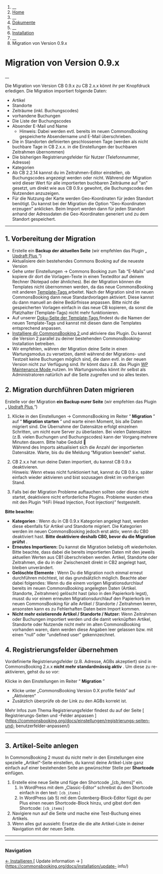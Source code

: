   1. __
  2. [ Home  ](https://commonsbooking.org/)
  3. __
  4. [ Dokumente  ](https://commonsbooking.org/dokumentation/)
  5. __
  6. [ Installation  ](https://commonsbooking.org/docs/installation/)
  7. __
  8. Migration von Version 0.9.x 

#  Migration von Version 0.9.x

__

Die Migration von Version CB 0.9.x zu CB 2.x.x könnt ihr per Knopfdruck
erledigen. Die Migration importiert folgende Daten:

  * Artikel 
  * Standorte 
  * Zeiträume (inkl. Buchungscodes) 
  * vorhandene Buchungen 
  * Die Liste der Buchungscodes 
  * Absender E-Mail und Name 
    * Hinweis: Dabei werden evtl. bereits im neuen CommonsBooking gespeicherte Absendername und E-Mail überschrieben. 
  * Die in Standorten definierten geschlossenen Tage (werden als nicht buchbare Tage in CB 2.x.x. in die Einstellungen der buchbaren Zeitrahmen übernommen) 
  * Die bisherigen Registrierungsfelder für Nutzer (Telefonnummer, Adresse) 
  * Kategorien 
  * Ab CB 2.2.14 kannst du im Zeitrahmen-Editor einstellen, ob Buchungscodes angezeigt werden oder nicht. Während der Migration wird dieser Wert für alle importierten buchbaren Zeiträume auf “an” gesetzt, um direkt wie aus CB 0.9.x gewohnt, die Buchungscodes den Nutzenden anzuzeigen. 
  * Für die Nutzung der Karte werden Geo-Koordinaten für jeden Standort benötigt. Du kannst bei der Migration die Option “Geo-Koordinaten erzeugen” anklicken. Beim Import werden dann für jeden Standort anhand der Adressdaten die Geo-Koordinaten generiert und zu dem Standort gespeichert. 

* * *

##  1\. Vorbereitung der Migration

  * Erstelle ein **Backup der aktuellen Seite** (wir empfehlen das Plugin „ [ Updraft Plus ](https://de.wordpress.org/plugins/updraftplus/) “) 
  * Aktualisiere dein bestehendes Commons Booking auf die neueste Version 
  * Gehe unter Einstellungen -> Commons Booking zum Tab “E-Mails” und kopiere dir dort die Vorlagen-Texte in einen Texteditor auf deinem Rechner (Notepad oder ähnliches). Bei der Migration können die Templates nicht übernommen werden, da das neue CommonsBooking mit anderen [ Template-Tags ](https://commonsbooking.org/docs/einstellungen/template-tags/) arbeitet. Nach der Migration sind im neuen CommonsBooking dann neue Standardvorlagen aktiviert. Diese kannst du dann manuell an deine Bedürfnisse anpassen. Bitte nicht die gespeicherten Vorlagen einfach in das neue CB kopieren, da sonst die Platzhalter (Template-Tags) nicht mehr funktionieren. 
  * Auf unserer [ Doku-Seite der Template-Tags ](https://commonsbooking.org/docs/einstellungen/template-tags/) findest du die Namen der neuen Template-Tags und kannst mit diesen dann die Templates entsprechend anpassen. 
  * [ Installiere dir CommonsBooking 2 ](https://commonsbooking.org/docs/installation/neuinstallation/) und aktiviere das Plugin. Du kannst die Version 2 parallel zu deiner bestehenden CommonsBooking-Installation betreiben. 
  * Wir empfehlen, währen der Migration deine Seite in einen Wartungsmodus zu versetzen, damit während der Migrations- und Testzeit keine Buchungen möglich sind, die dann evtl. in der neuen Version nicht zur Verfügung sind. Ihr könnt dazu z.B. das Plugin [ WP Maintenance Mode ](https://de.wordpress.org/plugins/wp-maintenance-mode/) nutzen. Im Wartungsmodus könnt ihr selbst als Administratoren natürlich auf die Seite zugreifen und so alles testen. 

##  2\. Migration durchführen Daten migrieren

Erstelle vor der Migration **ein Backup eurer Seite** (wir empfehlen das
Plugin „ [ Updraft Plus ](https://de.wordpress.org/plugins/updraftplus/) “)

  1. Klicke in den Einstellungen -> CommonsBooking im Reiter “ **Migration** ” auf “ **Migration starten** ” und warte einen Moment, bis alle Daten migriert sind. Die Übernahme der Datensätze erfolgt einzelnen Schritten, um nicht eure Server zu überlasten. Bei vielen Datensätzen (z.B. vielen Buchungen und Buchungscodes) kann der Vorgang mehrere Minuten dauern. Bitte habe Geduld 🙂   
Während des Imports aktualisiert sich die Anzahl der importierten Datensätze.
Warte, bis du die Meldung “Migration beendet” siehst.

  2. CB 2.x.x hat nun deine Daten importiert, du kannst CB 0.9.x deaktivieren.   
Hinweis: Wenn etwas nicht funktioniert hat, kannst du CB 0.9.x. später einfach
wieder aktivieren und bist sozusagen direkt im vorherigen Stand.

  3. Falls bei der Migration Probleme auftauchen sollten oder diese nicht startet, deaktiviere nicht erforderliche Plugins. Probleme wurden etwa mit den Plugin “HiFi (Head Injection, Foot Injection)” festgestellt. 

**Bitte beachte:**

  * **Kategorien** : Wenn du in CB 0.9.x Kategorien angelegt hast, werden diese ebenfalls für Artikel und Standorte migriert. Die Kategorien werden im neuen CommonsBooking jedoch erst aktiv, wenn du CB0 deaktiviert hast. **Bitte deaktiviere deshalb CB0, bevor du die Migration prüfst** . 
  * **Erneutes Importieren:** Du kannst die Migration beliebig oft wiederholen. Bitte beachte, dass dabei die bereits importierten Daten mit den jeweils aktuellen Werten aus CB1 überschrieben werden. Artikel, Standorte oder Zeitrahmen, die du in der Zwischenzeit direkt in CB2 angelegt hast, bleiben unverändert. 
  * **Gelöschte Elemente** : Wenn Du die Migration noch einmal erneut durchführen möchtest, ist das grundsätzlich möglich. Beachte aber dabei folgendes: Wenn du die einem vorigen Migrationsdurchlauf bereits im neuen CommonsBooking angelegten Daten (Artikel. Standorte, Zeitrahmen) gelöscht hast (also in den Papierkorb legst), musst du vor einem erneuten Migrationsdurchlauf den Papierkorb im neuen CommonsBooking für alle Artikel / Standorte / Zeitrahmen leeren, ansonsten kann es zu Fehlerhaften Daten beim Import kommen. 
  * **Nicht mehr existierende Artikel / Standorte / Nutzer:** Wenn Zeitrahmen oder Buchungen importiert werden und die damit verknüpften Artikel, Standorte oder Nutzende nicht mehr im alten CommonsBooking vorhanden waren, dann werden diese Angaben leer gelassen bzw. mit einen “null” oder “undefined user” gekennzeichnet. 

##  4\. Registrierungsfelder übernehmen

Vordefinierte Registrierungsfelder (z.B. Adresse, AGBs akzeptiert) sind in
CommonsBooking 2.x.x **nicht mehr standardmässig aktiv** . Um diese zu re-
aktivieren, gehst du so vor:

Klicke in den Einstellungen im Reiter “ **Migration** ”

  * Klicke unter „CommonsBooking Version 0.X profile fields“ auf „Aktivieren“ 
  * Zusätzlich überprüfe ob der Link zu den AGBs korrekt ist. 

Mehr Infos zum Thema Registrierungsfelder findest du auf der Seite [
Registrierungs-Seiten und -Felder anpassen
](https://commonsbooking.org/docs/einstellungen/registrierungs-seiten-und-
benutzerfelder-anpassen/)

* * *

##  3\. Artikel-Seite anlegen

In CommonsBooking 2 musst du nicht mehr in den Einstellungen eine spezielle
„Artikel“-Seite einstellen, du kannst deine Artikel-Liste ganz einfach auf
einer bestehenden Seite an gewünschter Stelle per **Shortcode** einfügen.

  1. Erstelle eine neue Seite und füge den Shortcode „[cb_items]“ ein. 
     1. In WordPress mit dem „Classic-Editor“ schreibst du den Shortcode einfach in den text: ` [cb_items] `
     2. In WordPress (ab 5) mit dem Gutenberg-Block-Editor fügst du per Plus einen neuen Shortcode-Block hinzu, und gibst dort den Shortcode: ` [cb_items] `
  2. Navigiere nun auf die Seite und mache eine Test-Buchung eines Artikels. 
  3. Wenn alles gut aussieht: Ersetze die die alte Artikel-Liste in deiner Navigation mit der neuen Seite. 

* * *

* * *

###  Navigation

[ ← Installieren ](https://commonsbooking.org/docs/installation/installieren/)
[ Update information → ](https://commonsbooking.org/docs/installation/update-
info/)

